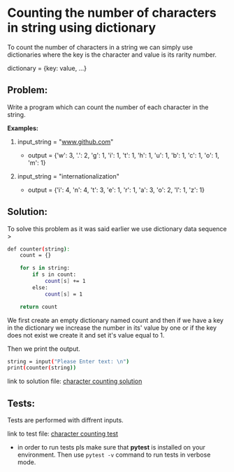 # Counting the number of characters in string using dictionary

To count the number of characters in a string we can simply use dictionaries where the key is the character and value is its rarity number.

dictionary = {key: value, ...}

## Problem:

Write a program which can count the number of each character in the string.


**Examples:**

1. input_string = "www.github.com"
    - output = {'w': 3, '.': 2, 'g': 1, 'i': 1, 't': 1, 'h': 1, 'u': 1, 'b': 1, 'c': 1, 'o': 1, 'm': 1}

2. input_string = "internationalization"
    - output = {'i': 4, 'n': 4, 't': 3, 'e': 1, 'r': 1, 'a': 3, 'o': 2, 'l': 1, 'z': 1}


## Solution:

To solve this problem as it was said earlier we use dictionary data sequence >

```bash
def counter(string):
    count = {}

    for s in string:
        if s in count:
            count[s] += 1
        else:
            count[s] = 1

    return count
```

We first create an empty dictionary named count and then if we have a key in the dictionary we increase the number in its' value by one or if the key does not exist we create it and set it's value equal to 1.


Then we print the output.

```bash
string = input("Please Enter text: \n")
print(counter(string))
```

link to solution file:
[character counting solution](count_chars_in_string.py)


## Tests:

Tests are performed with diffrent inputs.

link to test file:
[character counting test](test_count_chars_in_string.py)

- in order to run tests pls make sure that **pytest** is installed on your environment. Then use `pytest -v` command to run tests in verbose mode.